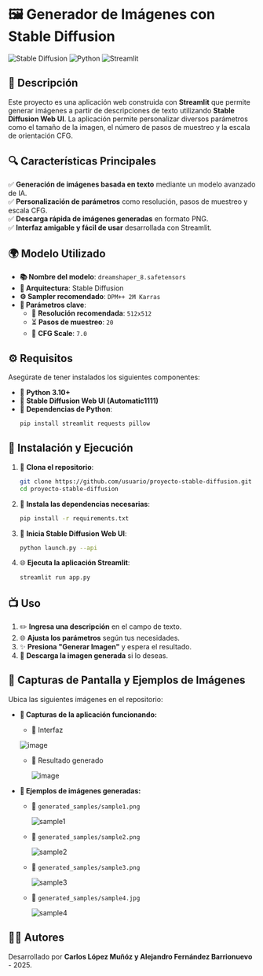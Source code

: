 # 🖼️ Generador de Imágenes con Stable Diffusion

![Stable Diffusion](https://img.shields.io/badge/Stable%20Diffusion-v1.6-blue) ![Python](https://img.shields.io/badge/Python-3.10-blue) ![Streamlit](https://img.shields.io/badge/Streamlit-Web%20App-red)

## 📌 Descripción
Este proyecto es una aplicación web construida con **Streamlit** que permite generar imágenes a partir de descripciones de texto utilizando **Stable Diffusion Web UI**. La aplicación permite personalizar diversos parámetros como el tamaño de la imagen, el número de pasos de muestreo y la escala de orientación CFG.

## 🔍 Características Principales

✅ **Generación de imágenes basada en texto** mediante un modelo avanzado de IA.  
✅ **Personalización de parámetros** como resolución, pasos de muestreo y escala CFG.  
✅ **Descarga rápida de imágenes generadas** en formato PNG.  
✅ **Interfaz amigable y fácil de usar** desarrollada con Streamlit.

## 🌍 Modelo Utilizado
- **📚 Nombre del modelo**: `dreamshaper_8.safetensors`
- **🧠 Arquitectura**: Stable Diffusion
- **⚙️ Sampler recomendado**: `DPM++ 2M Karras`
- **📏 Parámetros clave**:
  - 📝 **Resolución recomendada**: `512x512`
  - ⏳ **Pasos de muestreo**: `20`
  - 🔄 **CFG Scale**: `7.0`

## ⚙️ Requisitos
Asegúrate de tener instalados los siguientes componentes:
- 💾 **Python 3.10+**
- 🤖 **Stable Diffusion Web UI (Automatic1111)**
- 📝 **Dependencias de Python**:
  ```sh
  pip install streamlit requests pillow
  ```

## 📝 Instalación y Ejecución
1. 🔄 **Clona el repositorio**:
   ```sh
   git clone https://github.com/usuario/proyecto-stable-diffusion.git
   cd proyecto-stable-diffusion
   ```
2. 💪 **Instala las dependencias necesarias**:
   ```sh
   pip install -r requirements.txt
   ```
3. 🚀 **Inicia Stable Diffusion Web UI**:
   ```sh
   python launch.py --api
   ```
4. 🌐 **Ejecuta la aplicación Streamlit**:
   ```sh
   streamlit run app.py
   ```

## 📺 Uso
1. ✏️ **Ingresa una descripción** en el campo de texto.
2. 🌐 **Ajusta los parámetros** según tus necesidades.
3. ✨ **Presiona "Generar Imagen"** y espera el resultado.
4. 💾 **Descarga la imagen generada** si lo deseas.

## 🌟 Capturas de Pantalla y Ejemplos de Imágenes
Ubica las siguientes imágenes en el repositorio:

- **📲 Capturas de la aplicación funcionando:**

  - 📁 Interfaz

  ![image](https://github.com/user-attachments/assets/8df3fde0-20dc-4266-8094-df2333d93a1f)
  
    
  - 📁 Resultado generado
 
    ![image](https://github.com/user-attachments/assets/09a6fd3d-1594-4b73-bc68-4d49a269d4d6)


- **🎨 Ejemplos de imágenes generadas:**
  - 📁 `generated_samples/sample1.png`

     ![sample1](https://github.com/user-attachments/assets/3f2a1f29-2bb5-40ac-a9cb-dff50b0eb161)

    
  - 📁 `generated_samples/sample2.png`

    ![sample2](https://github.com/user-attachments/assets/ec084144-cf04-405e-8e18-698fb532a559)


  - 📁 `generated_samples/sample3.png`

    ![sample3](https://github.com/user-attachments/assets/13dfc7f3-e8cc-4f5c-828d-a5d6546d9341)

    
  - 📁 `generated_samples/sample4.jpg`

    ![sample4](https://github.com/user-attachments/assets/4eb7f60c-5a43-4ec7-a703-3ad7e930af57)


## 👨‍💻 Autores
Desarrollado por **Carlos López Muñóz y Alejandro Fernández Barrionuevo** - 2025.



